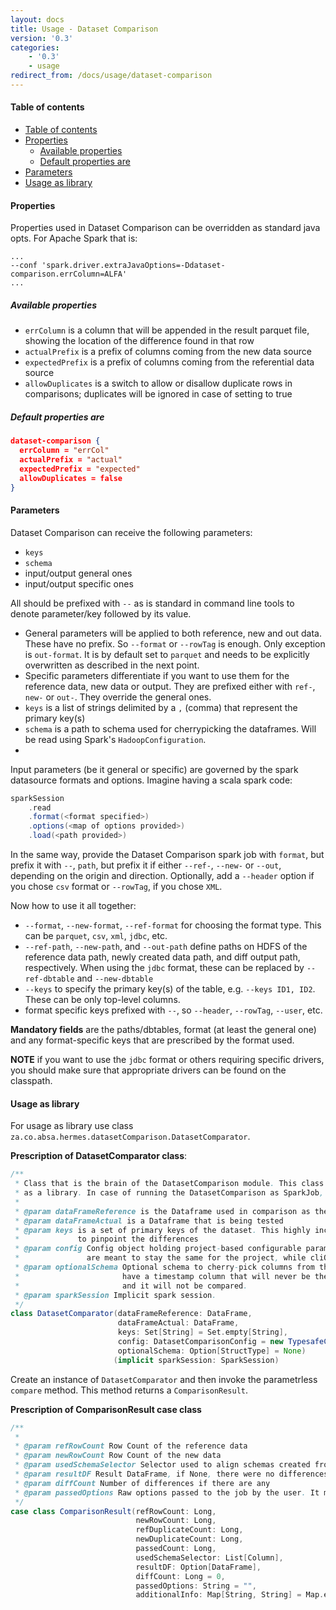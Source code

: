 ```yaml
---
layout: docs
title: Usage - Dataset Comparison
version: '0.3'
categories:
    - '0.3'
    - usage
redirect_from: /docs/usage/dataset-comparison
---
```


#### Table of contents

- [Table of contents](#table-of-contents)
- [Properties](#properties)
  - [Available properties](#available-properties)
  - [Default properties are](#default-properties-are)
- [Parameters](#parameters)
- [Usage as library](#usage-as-library)

#### Properties

Properties used in Dataset Comparison can be overridden as standard java opts. For Apache Spark that is:

```shell
...
--conf 'spark.driver.extraJavaOptions=-Ddataset-comparison.errColumn=ALFA'
...
```

##### Available properties

- `errColumn` is a column that will be appended in the result parquet file, showing the location of the difference found in that row
- `actualPrefix` is a prefix of columns coming from the new data source
- `expectedPrefix` is a prefix of columns coming from the referential data source
- `allowDuplicates` is a switch to allow or disallow duplicate rows in comparisons; duplicates will be ignored in case of setting to true

##### Default properties are

```json
dataset-comparison {
  errColumn = "errCol"
  actualPrefix = "actual"
  expectedPrefix = "expected"
  allowDuplicates = false
}
```

#### Parameters

Dataset Comparison can receive the following parameters:

- `keys`
- `schema`
- input/output general ones
- input/output specific ones
 
All should be prefixed with `--` as is standard in command line tools to denote parameter/key followed by its value.

- General parameters will be applied to both reference, new and out data. These have no prefix. So `--format` or `--rowTag` is enough. Only exception is `out-format`. It is by default set to `parquet` and needs to be explicitly overwritten as described in the next point.
- Specific parameters differentiate if you want to use them for the reference data, new data or output. They are prefixed either with `ref-`, `new-` or `out-`. They override the general ones. 
- `keys` is a list of strings delimited by a `,` (comma) that represent the primary key(s)
- `schema` is a path to schema used for cherrypicking the dataframes. Will be read using Spark's `HadoopConfiguration`.
- 
Input parameters (be it general or specific) are governed by the spark datasource formats and options. Imagine having a scala spark code:

```scala
sparkSession
    .read
    .format(<format specified>)
    .options(<map of options provided>)
    .load(<path provided>)
```

In the same way, provide the Dataset Comparison spark job with `format`, but prefix it with `--`, `path`, but prefix it if either `--ref-`, `--new-` or `--out`, depending on the origin and direction. Optionally, add a `--header` option if you chose `csv` format or `--rowTag`, if you chose `XML`.

Now how to use it all together:

- `--format`, `--new-format`, `--ref-format` for choosing the format type. This can be `parquet`, `csv`, `xml`, `jdbc`, etc.
- `--ref-path`, `--new-path`, and `--out-path` define paths on HDFS of the reference data path, newly created data path, and diff output path, respectively. When using the `jdbc` format, these can be replaced by `--ref-dbtable` and `--new-dbtable`
- `--keys` to specify the primary key(s) of the table, e.g. `--keys ID1, ID2`. These can be only top-level columns.
- format specific keys prefixed with `--`, so `--header`, `--rowTag`, `--user`, etc.

**Mandatory fields** are the paths/dbtables, format (at least the general one) and any format-specific keys that are prescribed by the format used.

**NOTE** if you want to use the `jdbc` format or others requiring specific drivers, you should make sure that appropriate drivers can be found on the classpath.


#### Usage as library

For usage as library use class `za.co.absa.hermes.datasetComparison.DatasetComparator`. 

**Prescription of DatasetComparator class**:

```scala
/**
 * Class that is the brain of the DatasetComparison module. This class should be used in case of using DatasetComparison
 * as a library. In case of running the DatasetComparison as SparkJob, please use the DatasetComparisonJob.
 *
 * @param dataFrameReference is the Dataframe used in comparison as the origin of truth
 * @param dataFrameActual is a Dataframe that is being tested
 * @param keys is a set of primary keys of the dataset. This highly increases the accuracy of the output as we are then able
 *             to pinpoint the differences
 * @param config Config object holding project-based configurable parameters. The difference to the cliOptions is that these
 *               are meant to stay the same for the project, while cliOptions change for each test
 * @param optionalSchema Optional schema to cherry-pick columns from the two DataFrames to compare. For example, if you
 *                       have a timestamp column that will never be the same; you provide a schema without that timestamp
 *                       and it will not be compared.
 * @param sparkSession Implicit spark session.
 */
class DatasetComparator(dataFrameReference: DataFrame,
                        dataFrameActual: DataFrame,
                        keys: Set[String] = Set.empty[String],
                        config: DatasetComparisonConfig = new TypesafeConfig(None),
                        optionalSchema: Option[StructType] = None)
                       (implicit sparkSession: SparkSession)
```

Create an instance of `DatasetComparator` and then invoke the parametrless `compare` method. This method returns a `ComparisonResult`.

**Prescription of ComparisonResult case class**

```scala
/**
 *
 * @param refRowCount Row Count of the reference data
 * @param newRowCount Row Count of the new data
 * @param usedSchemaSelector Selector used to align schemas created from reference data schema
 * @param resultDF Result DataFrame, if None, there were no differences between reference and new data
 * @param diffCount Number of differences if there are any
 * @param passedOptions Raw options passed to the job by the user. It might be empty if comparison used as a library
 */
case class ComparisonResult(refRowCount: Long,
                            newRowCount: Long,
                            refDuplicateCount: Long,
                            newDuplicateCount: Long,
                            passedCount: Long,
                            usedSchemaSelector: List[Column],
                            resultDF: Option[DataFrame],
                            diffCount: Long = 0,
                            passedOptions: String = "",
                            additionalInfo: Map[String, String] = Map.empty)
```